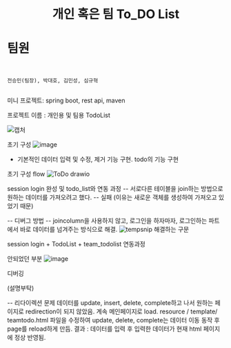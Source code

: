 <h1 align="center">개인 혹은 팀 To_DO List</h1>


팀원
=======
```


전승민(팀장), 박대호, 김민성, 심규혁


```


미니 프로젝트: spring boot, rest api, maven


프로젝트 이름 : 개인용 및 팀용 TodoList


![캡처](https://github.com/CoffeerLatte/git-4team/assets/125641153/9225727a-c756-491b-a76a-651649f2b6c6)




초기 구성
![image](https://github.com/CoffeerLatte/git-4team/assets/125641153/76007f30-4c8a-4c18-9863-cff0406a49d2)

* 기본적인 데이터 입력 및 수정, 제거 기능 구현. todo의 기능 구현


초기 구성 flow
![ToDo drawio](https://github.com/CoffeerLatte/git-4team/assets/125641153/4622d319-03b1-45a9-8d81-05c3bcb5e450)


session login 완성 및 todo_list와 연동 과정
-- 서로다른 테이블을 join하는 방법으로 원하는 데이터를 가져오려고 했다.
-- 실패 (이유는 새로운 객체를 생성하여 가져오고 있었기 때문)

-- 디버그 방법
-- joincolumn을 사용하지 않고, 로그인을 하자마자, 로그인하는 파트에서 바로 데이터를 넘겨주는 방식으로 해결.
![tempsnip](https://github.com/CoffeerLatte/git-4team/assets/125641153/40d58adc-6a8d-43a4-a431-5ff388d64dfc)
해결하는 구문

session login + TodoList + team_todolist  연동과정


안되었던 부분
![image](https://github.com/CoffeerLatte/git-4team/assets/125641153/3ab1ec85-0ba9-4d6b-bfec-046437a87e81)

디버깅

(설명부탁)

-- 리다이렉션 문제
데이터를 update, insert, delete, complete하고 나서 원하는 페이지로 redirection이 되지 않았음. 계속 메인페이지로 load.
resource / template/ teamtodo.html 파일을 수정하여 update, delete, complete는 데이터 이동 동작 후 page를 reload하게 만듬.
결과 : 데이터를 입력 후 입력한 데이터가 현재 html 페이지에 정상 반영됨.


